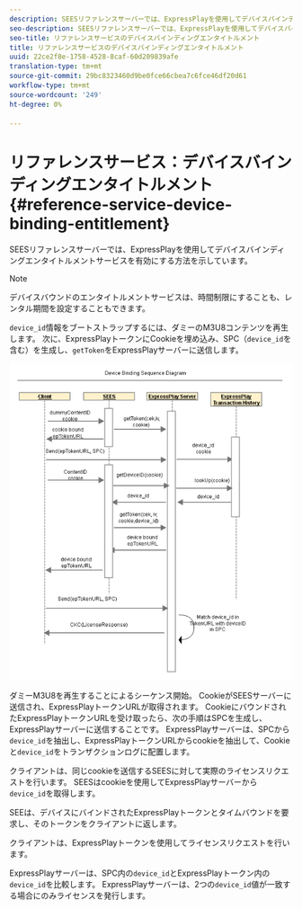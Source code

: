 ```yaml
---
description: SEESリファレンスサーバーでは、ExpressPlayを使用してデバイスバインディングエンタイトルメントサービスを有効にする方法を示しています。
seo-description: SEESリファレンスサーバーでは、ExpressPlayを使用してデバイスバインディングエンタイトルメントサービスを有効にする方法を示しています。
seo-title: リファレンスサービスのデバイスバインディングエンタイトルメント
title: リファレンスサービスのデバイスバインディングエンタイトルメント
uuid: 22ce2f8e-1758-4528-8caf-60d209839afe
translation-type: tm+mt
source-git-commit: 29bc8323460d9be0fce66cbea7c6fce46df20d61
workflow-type: tm+mt
source-wordcount: '249'
ht-degree: 0%

---
```



# リファレンスサービス：デバイスバインディングエンタイトルメント{#reference-service-device-binding-entitlement}

SEESリファレンスサーバーでは、ExpressPlayを使用してデバイスバインディングエンタイトルメントサービスを有効にする方法を示しています。

>[!NOTE]
>
>デバイスバウンドのエンタイトルメントサービスは、時間制限にすることも、レンタル期間を設定することもできます。

`device_id`情報をブートストラップするには、ダミーのM3U8コンテンツを再生します。 次に、ExpressPlayトークンにCookieを埋め込み、SPC（`device_id`を含む）を生成し、`getToken`をExpressPlayサーバーに送信します。

![](assets/fees-device-binding.png)

ダミーM3U8を再生することによるシーケンス開始。 CookieがSEESサーバーに送信され、ExpressPlayトークンURLが取得されます。 CookieにバウンドされたExpressPlayトークンURLを受け取ったら、次の手順はSPCを生成し、ExpressPlayサーバーに送信することです。 ExpressPlayサーバーは、SPCから`device_id`を抽出し、ExpressPlayトークンURLからcookieを抽出して、Cookieと`device_id`をトランザクションログに配置します。

クライアントは、同じcookieを送信するSEESに対して実際のライセンスリクエストを行います。 SEESはcookieを使用してExpressPlayサーバーから`device_id`を取得します。

SEEは、デバイスにバインドされたExpressPlayトークンとタイムバウンドを要求し、そのトークンをクライアントに返します。

クライアントは、ExpressPlayトークンを使用してライセンスリクエストを行います。

ExpressPlayサーバーは、SPC内の`device_id`とExpressPlayトークン内の`device_id`を比較します。 ExpressPlayサーバーは、2つの`device_id`値が一致する場合にのみライセンスを発行します。
